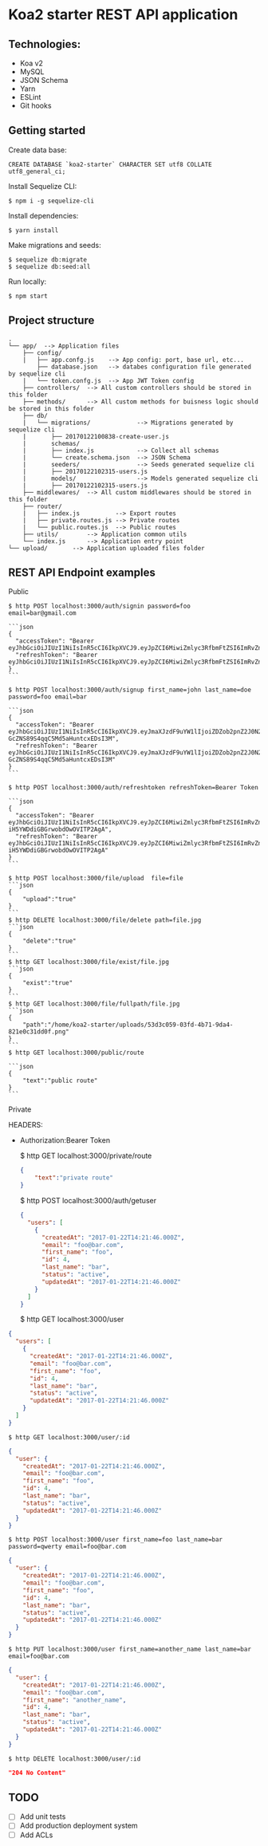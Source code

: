 # Koa2 starter REST API application

## Technologies:

- Koa v2
- MySQL
- JSON Schema
- Yarn
- ESLint
- Git hooks

## Getting started

Create data base:

    CREATE DATABASE `koa2-starter` CHARACTER SET utf8 COLLATE utf8_general_ci;

Install Sequelize CLI:

    $ npm i -g sequelize-cli

Install dependencies:

    $ yarn install

Make migrations and seeds:

    $ sequelize db:migrate
    $ sequelize db:seed:all

Run locally:

    $ npm start

## Project structure

```
.
└── app/  --> Application files
    ├── config/
    |   ├── app.confg.js    --> App config: port, base url, etc...
        ├── database.json   --> databes configuration file generated by sequelize cli
    |   └── token.confg.js  --> App JWT Token config
    ├── controllers/  --> All custom controllers should be stored in this folder
    ├── methods/      --> All custom methods for buisness logic should be stored in this folder
    ├── db/
    |   └── migrations/             --> Migrations generated by sequelize cli
    |       ├── 20170122100838-create-user.js    
    |       schemas/
    |       ├── index.js            --> Collect all schemas  
    |       └── create.schema.json  --> JSON Schema
    |       seeders/                --> Seeds generated sequelize cli
    |       ├── 20170122102315-users.js
    |       models/                 --> Models generated sequelize cli
    |       ├── 20170122102315-users.js
    ├── middlewares/  --> All custom middlewares should be stored in this folder
    ├── router/
    |   ├── index.js          --> Export routes
    |   ├── private.routes.js --> Private routes
    |   └── public.routes.js  --> Public routes
    ├── utils/        --> Application common utils
    └── index.js      --> Application entry point
└── upload/       --> Application uploaded files folder
```

## REST API Endpoint examples

Public

    $ http POST localhost:3000/auth/signin password=foo email=bar@gmail.com

    ```json
    {
      "accessToken": "Bearer eyJhbGciOiJIUzI1NiIsInR5cCI6IkpXVCJ9.eyJpZCI6MiwiZmlyc3RfbmFtZSI6ImRvZnRyZXFlZXEiLCJsYXN0X25hbWUiOiJqb3JmdGhxbmVlcSIsImVtYWlsIjoiZG9lZXFyZnRlcUBlbWFpbC5jb20iLCJwYXNzd29yZCI6IiQ2JDFhY2VjMmY5JDQxNDgxNjU2NmZkYWM3ZGQ2ZjRlNTMyZmEwNTZiZDQxODQ0ZTkyYjU1Yzc3MWI1NmEwY2FlZTMzNmY2MWRmOWI3OGU2YWRlNWVhOWE2N2EzMTM3MDFkZmFhOWYwNjQzN2Q5YmViNTFhYzU0YTk5MTVjYWJmMjI2MmNhOWFkY2Q0Iiwic3RhdHVzIjoiYWN0aXZlIiwiaWF0IjoxNDkxODE1OTMzLCJleHAiOjE1MjMzNzM1MzN9._noWQAdCc0w4TWIvBisR7qUWgn7iN7ffGL6e67wB_wY",
      "refreshToken": "Bearer eyJhbGciOiJIUzI1NiIsInR5cCI6IkpXVCJ9.eyJpZCI6MiwiZmlyc3RfbmFtZSI6ImRvZnRyZXFlZXEiLCJsYXN0X25hbWUiOiJqb3JmdGhxbmVlcSIsImVtYWlsIjoiZG9lZXFyZnRlcUBlbWFpbC5jb20iLCJwYXNzd29yZCI6IiQ2JDFhY2VjMmY5JDQxNDgxNjU2NmZkYWM3ZGQ2ZjRlNTMyZmEwNTZiZDQxODQ0ZTkyYjU1Yzc3MWI1NmEwY2FlZTMzNmY2MWRmOWI3OGU2YWRlNWVhOWE2N2EzMTM3MDFkZmFhOWYwNjQzN2Q5YmViNTFhYzU0YTk5MTVjYWJmMjI2MmNhOWFkY2Q0Iiwic3RhdHVzIjoiYWN0aXZlIiwiaWF0IjoxNDkxODE1OTMzLCJleHAiOjE1MjMzNzM1MzN9._noWQAdCc0w4TWIvBisR7qUWgn7iN7ffGL6e67wB_wY"
    }
    ```

    $ http POST localhost:3000/auth/signup first_name=john last_name=doe password=foo email=bar

    ```json
    {
      "accessToken": "Bearer eyJhbGciOiJIUzI1NiIsInR5cCI6IkpXVCJ9.eyJmaXJzdF9uYW1lIjoiZDZob2pnZ2J0N2dmdHJlcWU5ZXEiLCJsYXN0X25hbWUiOiJqb3JoNmdqZ2J0Z2Z0N2hxbmVoOWVxIiwiZW1haWwiOiJkb2U2Z2doamVxcmd0ZmJ0N2VxQGVtOWFpbC5jb20iLCJwYXNzd29yZCI6IiQ2JDQxZTAxNGVkJDhiOWJiNzU0YWYzZWY3ZWNlZGM0OGIzZjJiZTY3ZjYyZjQ1NmY4NjFmYmY0ZmJiNDU1ZWNlY2UyOWMzNmJhNTU5NjJiYWRhYTgyNjQ4NzE1ZjRmOTFkMTc4MDg1MTJlYjk2MGY2NzZmOGE5MDA3OGFiZDBjNWJmMWIyMWZkYjE5IiwiaWF0IjoxNDkxODE2MDkzLCJleHAiOjE1MjMzNzM2OTN9.E5D9JAJw5HZyt-GcZNS89S4qqC5Md5aHuntcxEDsI3M",
      "refreshToken": "Bearer eyJhbGciOiJIUzI1NiIsInR5cCI6IkpXVCJ9.eyJmaXJzdF9uYW1lIjoiZDZob2pnZ2J0N2dmdHJlcWU5ZXEiLCJsYXN0X25hbWUiOiJqb3JoNmdqZ2J0Z2Z0N2hxbmVoOWVxIiwiZW1haWwiOiJkb2U2Z2doamVxcmd0ZmJ0N2VxQGVtOWFpbC5jb20iLCJwYXNzd29yZCI6IiQ2JDQxZTAxNGVkJDhiOWJiNzU0YWYzZWY3ZWNlZGM0OGIzZjJiZTY3ZjYyZjQ1NmY4NjFmYmY0ZmJiNDU1ZWNlY2UyOWMzNmJhNTU5NjJiYWRhYTgyNjQ4NzE1ZjRmOTFkMTc4MDg1MTJlYjk2MGY2NzZmOGE5MDA3OGFiZDBjNWJmMWIyMWZkYjE5IiwiaWF0IjoxNDkxODE2MDkzLCJleHAiOjE1MjMzNzM2OTN9.E5D9JAJw5HZyt-GcZNS89S4qqC5Md5aHuntcxEDsI3M"
    }
    ```

    $ http POST localhost:3000/auth/refreshtoken refreshToken=Bearer Token

    ```json
    {
      "accessToken": "Bearer eyJhbGciOiJIUzI1NiIsInR5cCI6IkpXVCJ9.eyJpZCI6MiwiZmlyc3RfbmFtZSI6ImRvZnRyZXFlZXEiLCJsYXN0X25hbWUiOiJqb3JmdGhxbmVlcSIsImVtYWlsIjoiZG9lZXFyZnRlcUBlbWFpbC5jb20iLCJwYXNzd29yZCI6IiQ2JDFhY2VjMmY5JDQxNDgxNjU2NmZkYWM3ZGQ2ZjRlNTMyZmEwNTZiZDQxODQ0ZTkyYjU1Yzc3MWI1NmEwY2FlZTMzNmY2MWRmOWI3OGU2YWRlNWVhOWE2N2EzMTM3MDFkZmFhOWYwNjQzN2Q5YmViNTFhYzU0YTk5MTVjYWJmMjI2MmNhOWFkY2Q0Iiwic3RhdHVzIjoiYWN0aXZlIiwiaWF0IjoxNDkxODE2MjQwLCJleHAiOjE1MjMzNzM4NDB9.EQCQOkMVb9afM6t-iH5YWDdiGBGrwobdOwOVITP2AgA",
      "refreshToken": "Bearer eyJhbGciOiJIUzI1NiIsInR5cCI6IkpXVCJ9.eyJpZCI6MiwiZmlyc3RfbmFtZSI6ImRvZnRyZXFlZXEiLCJsYXN0X25hbWUiOiJqb3JmdGhxbmVlcSIsImVtYWlsIjoiZG9lZXFyZnRlcUBlbWFpbC5jb20iLCJwYXNzd29yZCI6IiQ2JDFhY2VjMmY5JDQxNDgxNjU2NmZkYWM3ZGQ2ZjRlNTMyZmEwNTZiZDQxODQ0ZTkyYjU1Yzc3MWI1NmEwY2FlZTMzNmY2MWRmOWI3OGU2YWRlNWVhOWE2N2EzMTM3MDFkZmFhOWYwNjQzN2Q5YmViNTFhYzU0YTk5MTVjYWJmMjI2MmNhOWFkY2Q0Iiwic3RhdHVzIjoiYWN0aXZlIiwiaWF0IjoxNDkxODE2MjQwLCJleHAiOjE1MjMzNzM4NDB9.EQCQOkMVb9afM6t-iH5YWDdiGBGrwobdOwOVITP2AgA"
    }
    ```

    $ http POST localhost:3000/file/upload  file=file
    ```json
    {
        "upload":"true"
    }
    ```
    $ http DELETE localhost:3000/file/delete path=file.jpg
    ```json
    {
        "delete":"true"
    }
    ```
    $ http GET localhost:3000/file/exist/file.jpg
    ```json
    {
        "exist":"true"
    }
    ```
    $ http GET localhost:3000/file/fullpath/file.jpg
    ```json
    {
        "path":"/home/koa2-starter/uploads/53d3c059-03fd-4b71-9da4-821e0c31dd0f.png"
    }
    ```
    $ http GET localhost:3000/public/route

    ```json
    {
        "text":"public route"
    }
    ```

Private

HEADERS:
- Authorization:Bearer Token

    $ http GET localhost:3000/private/route

    ```json
    {
        "text":"private route"
    }
    ```

    $ http POST localhost:3000/auth/getuser

    ```json
    {
      "users": [
        {
          "createdAt": "2017-01-22T14:21:46.000Z",
          "email": "foo@bar.com",
          "first_name": "foo",
          "id": 4,
          "last_name": "bar",
          "status": "active",
          "updatedAt": "2017-01-22T14:21:46.000Z"
        }
      ]
    }
    ```

    $ http GET localhost:3000/user

```json
{
  "users": [
    {
      "createdAt": "2017-01-22T14:21:46.000Z",
      "email": "foo@bar.com",
      "first_name": "foo",
      "id": 4,
      "last_name": "bar",
      "status": "active",
      "updatedAt": "2017-01-22T14:21:46.000Z"
    }
  ]
}
```

    $ http GET localhost:3000/user/:id

```json
{
  "user": {
    "createdAt": "2017-01-22T14:21:46.000Z",
    "email": "foo@bar.com",
    "first_name": "foo",
    "id": 4,
    "last_name": "bar",
    "status": "active",
    "updatedAt": "2017-01-22T14:21:46.000Z"
  }
}
```

    $ http POST localhost:3000/user first_name=foo last_name=bar password=qwerty email=foo@bar.com

```json
{
  "user": {
    "createdAt": "2017-01-22T14:21:46.000Z",
    "email": "foo@bar.com",
    "first_name": "foo",
    "id": 4,
    "last_name": "bar",
    "status": "active",
    "updatedAt": "2017-01-22T14:21:46.000Z"
  }
}
```

    $ http PUT localhost:3000/user first_name=another_name last_name=bar email=foo@bar.com

```json
{
  "user": {
    "createdAt": "2017-01-22T14:21:46.000Z",
    "email": "foo@bar.com",
    "first_name": "another_name",
    "id": 4,
    "last_name": "bar",
    "status": "active",
    "updatedAt": "2017-01-22T14:21:46.000Z"
  }
}
```

    $ http DELETE localhost:3000/user/:id

```json
"204 No Content"
```



## TODO

- [ ] Add unit tests
- [ ] Add production deployment system
- [ ] Add ACLs
